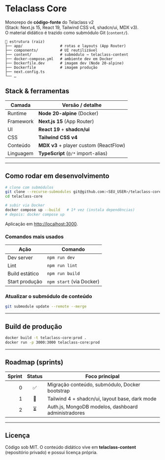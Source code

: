 # Telaclass Core

Monorepo de **código-fonte** do Telaclass v2  
(Stack: Next.js 15, React 19, Tailwind CSS v4, shadcn/ui, MDX v3).  
O material didático é trazido como submódulo Git (`content/`).

```text
📁 estrutura (raiz)
├── app/                 # rotas e layouts (App Router)
├── components/          # UI reutilizável
├── content/             # submódulo → telaclass-content
├── docker-compose.yml   # ambiente dev em Docker
├── Dockerfile.dev       # imagem dev (Node 20-alpine)
├── Dockerfile           # imagem produção
├── next.config.ts
└── …
```

## Stack & ferramentas

| Camada        | Versão / detalhe                       |
|---------------|----------------------------------------|
| Runtime       | **Node 20-alpine** (Docker)            |
| Framework     | **Next.js 15** (App Router)            |
| UI            | **React 19** + **shadcn/ui**           |
| CSS           | **Tailwind CSS v4**                    |
| Conteúdo      | **MDX v3** + player custom (ReactFlow) |
| Linguagem     | **TypeScript** (`@/*` import-alias)    |

---

## Como rodar em desenvolvimento

```bash
# clone com submódulos
git clone --recurse-submodules git@github.com:<SEU_USER>/telaclass-core.git
cd telaclass-core

# subir via Docker
docker compose up --build   # 1ª vez (instala dependências)
# depois: docker compose up
```

Aplicação em <http://localhost:3000>.

### Comandos mais usados

| Ação              | Comando                 |
|-------------------|-------------------------|
| Dev server        | `npm run dev`           |
| Lint              | `npm run lint`          |
| Build estático    | `npm run build`         |
| Start produção    | `npm start` (via Docker)|

### Atualizar o submódulo de conteúdo

```bash
git submodule update --remote --merge
```

---

## Build de produção

```bash
docker build -t telaclass-core:prod .
docker run -p 3000:3000 telaclass-core:prod
```

---

## Roadmap (sprints)

| Sprint | Status | Foco principal                                |
|-------:|:------:|-----------------------------------------------|
| 0 | ✅ | Migração conteúdo, submódulo, Docker bootstrap        |
| 1 | 🚧 | Tailwind 4 + shadcn/ui, layout base, dark mode        |
| 2 | ⏳ | Auth.js, MongoDB modelos, dashboard administradores   |

---

## Licença

Código sob MIT. O conteúdo didático vive em **telaclass-content** (repositório privado) e possui licença própria.

